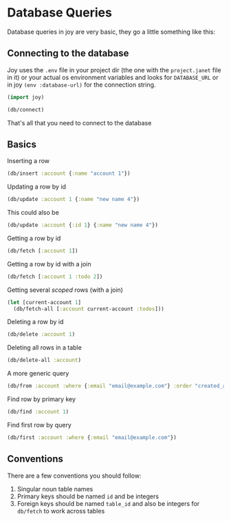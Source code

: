 # Database Queries

Database queries in joy are very basic, they go a little something like this:

## Connecting to the database

Joy uses the `.env` file in your project dir (the one with the `project.janet` file in it) or your actual os environment variables and looks for `DATABASE_URL` or in joy `(env :database-url)` for the connection string.

```clojure
(import joy)

(db/connect)
```

That's all that you need to connect to the database

## Basics

Inserting a row

```clojure
(db/insert :account {:name "account 1"})
```

Updating a row by id

```clojure
(db/update :account 1 {:name "new name 4"})
```

This could also be

```clojure
(db/update :account {:id 1} {:name "new name 4"})
```

Getting a row by id

```clojure
(db/fetch [:account 1])
```

Getting a row by id with a join

```clojure
(db/fetch [:account 1 :todo 2])
```

Getting several *scoped* rows (with a join)

```clojure
(let [current-account 1]
  (db/fetch-all [:account current-account :todos]))
```

Deleting a row by id

```clojure
(db/delete :account 1)
```

Deleting all rows in a table

```clojure
(db/delete-all :account)
```

A more generic query

```clojure
(db/from :account :where {:email "email@example.com"} :order "created_at desc" :limit 10)
```

Find row by primary key

```clojure
(db/find :account 1)
```

Find first row by query

```clojure
(db/first :account :where {:email "email@example.com"})
```

## Conventions

There are a few conventions you should follow:

1. Singular noun table names
2. Primary keys should be named `id` and be integers
3. Foreign keys should be named `table_id` and also be integers for `db/fetch` to work across tables
